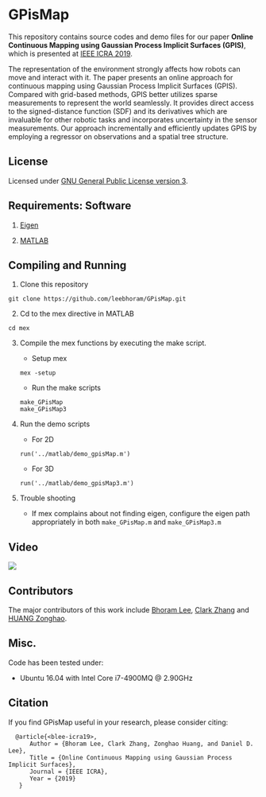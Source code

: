 # GPisMap 

This repository contains source codes and demo files for our paper **Online
Continuous Mapping using Gaussian Process Implicit Surfaces (GPIS)**, which is
presented at [IEEE ICRA 2019](https://www.icra2019.org/).

The representation of the environment strongly affects how robots can move and
interact with it. The paper presents an online approach for continuous mapping
using Gaussian Process Implicit Surfaces (GPIS). Compared with grid-based
methods, GPIS better utilizes sparse measurements to represent the world
seamlessly. It provides direct access to the signed-distance function (SDF) and
its derivatives which are invaluable for other robotic tasks and incorporates
uncertainty in the sensor measurements. Our approach incrementally and
efficiently updates GPIS by employing a regressor on observations and a spatial
tree structure.
 
## License

Licensed under [GNU General Public License version 3](https://www.gnu.org/licenses/gpl-3.0.html).

## Requirements: Software

1. [Eigen](http://eigen.tuxfamily.org/)

2. [MATLAB](https://www.mathworks.com/products/matlab.html)

## Compiling and Running

1. Clone this repository
```
git clone https://github.com/leebhoram/GPisMap.git
```

2. Cd to the mex directive in MATLAB
```
cd mex
```

3. Compile the mex functions by executing the make script.
    * Setup mex 
    ```
    mex -setup
    ```
    * Run the make scripts
    ```
    make_GPisMap
    make_GPisMap3
    ```

4. Run the demo scripts

    * For 2D 
    ```
    run('../matlab/demo_gpisMap.m')
    ```
    * For 3D 
    ```
    run('../matlab/demo_gpisMap3.m')
    ```

5. Trouble shooting
    * If mex complains about not finding eigen, configure the eigen path appropriately
        in both `make_GPisMap.m` and `make_GPisMap3.m`

## Video  
[![](http://img.youtube.com/vi/_EqeoLeHzXU/0.jpg)](http://www.youtube.com/watch?v=_EqeoLeHzXU "Online Continuous Mapping using GPIS")

## Contributors

The major contributors of this work include [Bhoram Lee](https://github.com/leebhoram),
[Clark Zhang](https://github.com/chickensouple) and [HUANG Zonghao](https://github.com/huangzonghao).

## Misc.

Code has been tested under:

- Ubuntu 16.04 with Intel Core i7-4900MQ @ 2.90GHz

## Citation
 
If you find GPisMap useful in your research, please consider citing:
```
  @article{<blee-icra19>,
      Author = {Bhoram Lee, Clark Zhang, Zonghao Huang, and Daniel D. Lee},
      Title = {Online Continuous Mapping using Gaussian Process Implicit Surfaces},
      Journal = {IEEE ICRA},
      Year = {2019}
   }    
```

